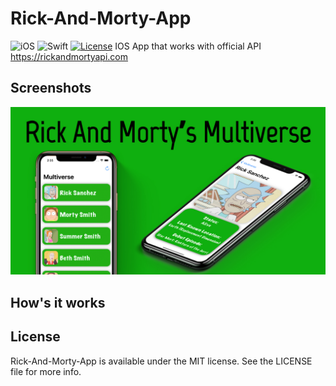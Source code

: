 # Rick-And-Morty-App
![iOS](https://img.shields.io/badge/iOS-10%20-blue)
![Swift](https://img.shields.io/badge/Swift-5-orange?logo=Swift&logoColor=white)
[![License](https://img.shields.io/github/license/romarakhlin/Rick-And-Morty-App)](https://github.com/romarakhlin/Rick-And-Morty-App/blob/master/LICENSE)
IOS App that works with official API https://rickandmortyapi.com

## Screenshots
<p float="left">
  <img src="/mocks.jpg" />
</p>

## How's it works


## License
Rick-And-Morty-App is available under the MIT license. See the LICENSE file for more info.
